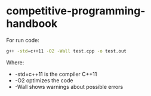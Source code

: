 # competitive-programming-handbook

For run code:
```sh
g++ -std=c++11 -O2 -Wall test.cpp -o test.out
```
Where:
- -std=c++11 is the compiler C++11
- -O2 optimizes the code
- -Wall shows warnings about possible errors